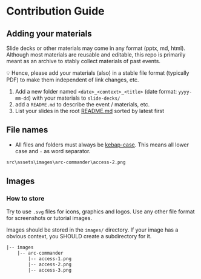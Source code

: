 # Contribution Guide

## Adding your materials

Slide decks or other materials may come in any format (pptx, md, html).
Although most materials are reusable and editable, this repo is primarily meant as an archive to stably collect materials of past events.

:bulb: Hence, please add your materials (also) in a stable file format (typically PDF) to make them independent of link changes, etc.

1. Add a new folder named `<date>_<context>_<title>` (date format: `yyyy-mm-dd`) with your materials to `slide-decks/`
2. add a `README.md` to describe the event / materials, etc.
3. List your slides in the root [README.md](./README.md) sorted by latest first
<!-- 
## marp (render markdown slides)

Definitely not a must, but it may make reuse more easily.

## Knowledge Base - git submodule
 -->


## File names

- All files and folders must always be [kebap-case](https://developer.mozilla.org/en-US/docs/Glossary/Kebab_case). This means all lower case and `-` as word separator.

```txt title="Example"
src\assets\images\arc-commander\access-2.png
```

## Images

### How to store

Try to use `.svg` files for icons, graphics and logos. Use any other file format for screenshots or tutorial images.

Images should be stored in the `images/` directory. If your image has a obvious context, you SHOULD create a subdirectory for it.

```txt title="Example"
|-- images
    |-- arc-commander
        |-- access-1.png
        |-- access-2.png
        |-- access-3.png
```
